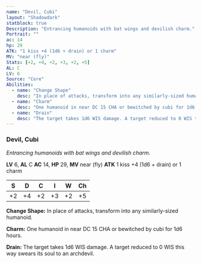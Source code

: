 ```yaml
---
name: "Devil, Cubi"
layout: "Shadowdark"
statblock: true
Description: "Entrancing humanoids with bat wings and devilish charm."
Portrait: ""
ac: 14
hp: 29
ATK: "1 kiss +4 (1d6 + drain) or 1 charm"
MV: "near (fly)"
Stats: [+2, +4, +2, +3, +2, +5]
AL: C
LV: 6
Source: "Core"
Abilities:
  - name: "Change Shape"
    desc: "In place of attacks, transform into any similarly-sized humanoid."
  - name: "Charm"
    desc: "One humanoid in near DC 15 CHA or bewitched by cubi for 1d6 hours."
  - name: "Drain"
    desc: "The target takes 1d6 WIS damage. A target reduced to 0 WIS this way swears its soul to an archdevil."
---
```


### Devil, Cubi

_Entrancing humanoids with bat wings and devilish charm._

**LV** 6, **AL** C
**AC** 14, **HP** 29, **MV** near (fly)
**ATK** 1 kiss +4 (1d6 + drain) or 1 charm

|  S  |  D  |  C  |  I  |  W  |  Ch  |
|:---:|:---:|:---:|:---:|:---:|:----:|
| +2 | +4 | +2 | +3 | +2 | +5 |

**Change Shape:** In place of attacks, transform into any similarly-sized humanoid.

**Charm:** One humanoid in near DC 15 CHA or bewitched by cubi for 1d6 hours.

**Drain:** The target takes 1d6 WIS damage. A target reduced to 0 WIS this way swears its soul to an archdevil.

